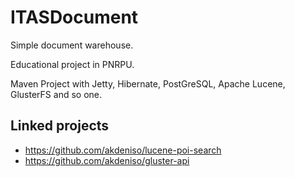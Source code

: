 # ITASDocument
Simple document warehouse.

Educational project in PNRPU.

Maven Project with Jetty, Hibernate, PostGreSQL, Apache Lucene, GlusterFS and so one.

## Linked projects
- https://github.com/akdeniso/lucene-poi-search
- https://github.com/akdeniso/gluster-api
